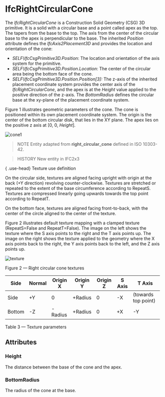 # IfcRightCircularCone

The _IfcRightCircularCone_ is a Construction Solid Geometry (CSG) 3D primitive. It is a solid with a circular base and a point called apex as the top. The tapers from the base to the top. The axis from the center of the circular base to the apex is perpendicular to the base. The inherited _Position_ attribute defines the _IfcAxis2Placement3D_ and provides the location and orientation of the cone:

* _SELF\IfcCsgPrimitive3D.Position_: The location and orientation of the axis system for the primitive.
* _SELF\IfcCsgPrimitive3D.Position.Location_: The center of the circular area being the bottom face of the cone.
* _SELF\IfcCsgPrimitive3D.Position.Position[3]:_ The z-axis of the inherited placement coordinate system provides the center axis of the _IfcRightCircularCone_, and the apex is at the _Height_ value applied to the positive direction of the z-axis. The _BottomRadius_ defines the circular base at the xy-plane of the placement coordinate system.
<!-- end of short definition -->

Figure 1 illustrates geometric parameters of the cone. The cone is positioned within its own placement coordinate system. The origin is the center of the bottom circular disk, that lies in the XY plane. The apex lies on the positive z axis at [0, 0, _Height_].

![cone1](../../../../figures/ifcrightcircularcone-layout1.png "Figure 1 — Right circular cone geometry")

> NOTE Entity adapted from **right_circular_cone** defined in ISO 10303-42.

> HISTORY New entity in IFC2x3

{ .use-head}
Texture use definition

On the circular side, textures are aligned facing upright with origin at the back (+Y direction) revolving counter-clockwise. Textures are stretched or repeated to the extent of the base circumference according to RepeatS. Textures are compressed linearly going upwards towards the top point according to RepeatT.

On the bottom face, textures are aligned facing front-to-back, with the center of the circle aligned to the center of the texture.

Figure 2 illustrates default texture mapping with a clamped texture (RepeatS=False and RepeatT=False). The image on the left shows the texture where the S axis points to the right and the T axis points up. The image on the right shows the texture applied to the geometry where the X axis points back to the right, the Y axis points back to the left, and the Z axis points up.

![texture](../../../../figures/ifcrightcircularcone-texture.png)

Figure 2 — Right circular cone textures

|Side|Normal|Origin X|Origin Y|Origin Z|S Axis|T Axis|
|--- |--- |--- |--- |--- |--- |--- |
|Side|+Y|0|+Radius|0|-X|(towards top point)|
|Bottom|-Z|-Radius|+Radius|0|+X|-Y|

Table 3 — Texture parameters

## Attributes

### Height
The distance between the base of the cone and the apex.

### BottomRadius
The radius of the cone at the base.
